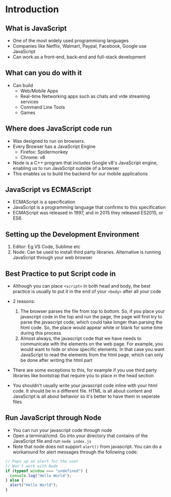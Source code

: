 # Introduction

## What is JavaScript

- One of the most widely used programmiong languages
- Companies like Netflix, Walmart, Paypal, Facebook, Google use JavaScript
- Can work as a front-end, back-end and full-stack development

## What can you do with it

- Can build
  - Web/Mobile Apps
  - Real-time Networking apps such as chats and vide streaming services
  - Command Line Tools
  - Games

## Where does JavaScript code run

- Was designed to run on browsers.
- Every Browser has a JavaScript Engine
  - Firefox: Spidermonkey
  - Chrome: v8
- Node is a C++ program that includes Google v8's JavaScript engine, enabling us to run JavaScript outside of a browser
- This enables us to build the backend for our mobile applications

## JavaScript vs ECMAScript

- ECMAScript is a specification
- JavaScript is a programming language that confirms to this specification
- ECMAScript was released in 1997, and in 2015 they released ES2015, or ES6.

## Setting up the Development Environment

1. Editor: Eg VS Code, Sublime etc
2. Node: Can be used to install third party libraries. Alternative is running JavaScript through your web browser

## Best Practice to put Script code in

- Although you can place `<script>` in both head and body, the best practice is usually to put it in the end of your `<body>` after all your code
- 2 reasons:

  1. The browser parses the file from top to bottom. So, if you place your javascript code in the top and run the page, the page will first try to parse the javascript code, which could take longer than parsing the html code. So, the place would appear white or blank for some time during this process
  2. Almost always, the javascript code that we have needs to communicate with the elements on the web page. For example, you would want to hide or show specific elements. In that case you want JavaScript to read the elements from the html page, which can only be done after writing the html part

- There are some exceptions to this, for example if you use third party libraries like bootstrap that require you to place in the head section
- You shouldn't usually write your javascript code inline with your html code. It should be in a different file. HTML is all about content and JavaScript is all about behavior so it's better to have them in seperate files

## Run JavaScript through Node

- You can run your javascript code through node
- Open a terminal/cmd. Go into your directory that contains of the JavaScript file and run `node index.js`
- Note that node does not support `alert()` from javascript. You can do a workaround for alert messages through the following code:

```javascript
// Pops up an alert for the user
// Won't work with Node
if (typeof window === "undefined") {
  console.log("Hello World");
} else {
  alert("Hello World");
}
```
